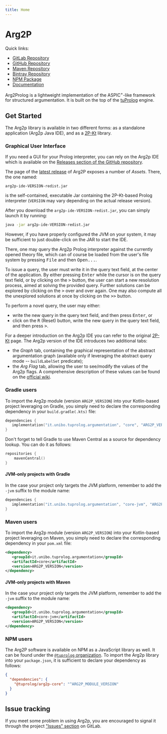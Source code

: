 ```yaml
---
title: Home
---
```


# Arg2P

Quick links:

- [GitLab Repository](https://gitlab.com/pika-lab/argumentation/arg2p-kt)
- [GitHub Repository](https://github.com/tuProlog/arg2p-kt)
- [Maven Repository](https://search.maven.org/search?q=g:it.unibo.tuprolog.argumentation)
- [Bintray Repository](https://bintray.com/pika-lab/argumentation)
- [NPM Package](https://www.npmjs.com/package/@tuprolog/arg2p-core)
- [Documentation](https://pika-lab.gitlab.io/argumentation/arg2p-kt)


Arg2Prolog is a lightweight implementation of the ASPIC<sup>+</sup>-like framework for structured argumentation.
It is built on the top of the [tuProlog](http://pika-lab.gitlab.io/tuprolog/2p-in-kotlin/) engine.

## Get Started

The Arg2p library is available in two different forms: as a standalone application (Arg2p Java IDE), and as a [2P-Kt](http://pika-lab.gitlab.io/tuprolog/2p-in-kotlin/) library.

### Graphical User Interface

If you need a GUI for your Prolog interpreter, you can rely on the Arg2p IDE which is available on the [Releases section of the
GitHub repository](https://github.com/tuProlog/arg2p-kt/releases).

The page of the [latest release](https://github.com/tuProlog/arg2p-kt/releases/latest) of Arg2P exposes a number of _Assets_.
There, the one named:
```
arg2p-ide-VERSION-redist.jar
```
is the self-contained, executable Jar containing the 2P-Kt-based Prolog interpreter (`VERSION` may vary depending on the
actual release version).

After you download the `arg2p-ide-VERSION-redist.jar`, you can simply launch it by running:
```bash
java -jar arg2p-ide-VERSION-redist.jar
```
However, if you have properly configured the JVM on your system, it may be sufficient to just double-click on the JAR to start the IDE.

There, one may query the Arg2p Prolog interpreter against the currently opened theory file, which can of course be
loaded from the user's file system by pressing <kbd>File</kbd> and then <kbd>Open...</kbd>.

To issue a query, the user must write it in the query text field, at the center of the application.
By either pressing <kbd>Enter</kbd> while the cursor is on the query text field, or by clicking on the <kbd>&gt;</kbd> button, the user can start a new resolution process, aimed at solving the provided query.
Further solutions can be explored by clicking on the <kbd>&gt;</kbd> over and over again.
One may also compute all the unexplored solutions at once by clicking on the <kbd>&gt;&gt;</kbd> button.

To perform a novel query, the user may either:
- write the new query in the query text field, and then press <kbd>Enter</kbd>, or
- click on the <kbd>R</kbd> (Reset) button, write the new query in the query text field, and then press <kbd>&gt;</kbd>.

For a deeper introduction on the Arg2p IDE you can refer to the original [2P-Kt](https://gitlab.com/pika-lab/tuprolog/2p-in-kotlin) page.
The Arg2p version of the IDE introduces two additional tabs:
- the _Graph_ tab, containing the graphical representation of the abstract argumentation graph (available only if leveraging the abstract query mode -- `buildLabelSet` predicate);
- the _Arg Flag_ tab, allowing the user to see/modify the values of the Arg2p flags. A comprehensive description of these values can be found on the [official wiki](https://pika-lab.gitlab.io/argumentation/arg2p-kt/).

### Gradle users

To import the Arg2p module (version `ARG2P_VERSION`) into your Kotlin-based project leveraging on Gradle,
you simply need to declare the corresponding dependency in your `build.gradle(.kts)` file:
 ```kotlin
dependencies {
    implementation("it.unibo.tuprolog.argumentation", "core", "ARG2P_VERSION")
}
 ``` 

Don't forget to tell Gradle to use Maven Central as a source for dependency lookup. You can do it as follows:
```kotlin
repositories {
    mavenCentral()
}
``` 

#### JVM-only projects with Gradle

In the case your project only targets the JVM platform, remember to add the `-jvm` suffix to the module name:
 ```kotlin
dependencies {
    implementation("it.unibo.tuprolog.argumentation", "core-jvm", "ARG2P_VERSION")
}
 ``` 

### Maven users

To import the Arg2p module (version `ARG2P_VERSION`) into your Kotlin-based project leveraging on Maven,
you simply need to declare the corresponding dependency in your `pom.xml` file:
 ```xml
<dependency>
    <groupId>it.unibo.tuprolog.argumentation</groupId>
    <artifactId>core</artifactId>
    <version>ARG2P_VERSION</version>
</dependency>
 ``` 

#### JVM-only projects with Maven

In the case your project only targets the JVM platform, remember to add the `-jvm` suffix to the module name:
 ```xml
<dependency>
    <groupId>it.unibo.tuprolog.argumentation</groupId>
    <artifactId>core-jvm</artifactId>
    <version>ARG2P_VERSION</version>
</dependency>
 ``` 

### NPM users

The Arg2P software is available on NPM as a JavaScript library as well. It can be found under the [`@tuprolog` organization](https://www.npmjs.com/org/tuprolog).
To import the Arg2p library into your `package.json`, it is sufficient to declare your dependency as follows:
```json
{
  "dependencies": {
    "@tuprolog/arg2p-core": "^ARG2P_MODULE_VERSION"
  }
}
```

## Issue tracking

If you meet some problem in using Arg2p, you are encouraged to signal it through the project ["Issues" section](https://gitlab.com/pika-lab/argumentation/arg2p-kt/-/issues) on GitLab.
